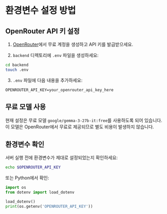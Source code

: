 # 환경변수 설정 방법

## OpenRouter API 키 설정

1. [OpenRouter](https://openrouter.ai/keys)에서 무료 계정을 생성하고 API 키를 발급받으세요.

2. `backend` 디렉토리에 `.env` 파일을 생성하세요:

```bash
cd backend
touch .env
```

3. `.env` 파일에 다음 내용을 추가하세요:

```
OPENROUTER_API_KEY=your_openrouter_api_key_here
```

## 무료 모델 사용

현재 설정은 무료 모델 `google/gemma-3-27b-it:free`를 사용하도록 되어 있습니다.
이 모델은 OpenRouter에서 무료로 제공되므로 별도 비용이 발생하지 않습니다.

## 환경변수 확인

서버 실행 전에 환경변수가 제대로 설정되었는지 확인하세요:

```bash
echo $OPENROUTER_API_KEY
```

또는 Python에서 확인:

```python
import os
from dotenv import load_dotenv

load_dotenv()
print(os.getenv('OPENROUTER_API_KEY'))
```
